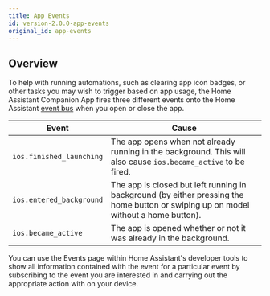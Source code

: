 ```yaml
---
title: App Events
id: version-2.0.0-app-events
original_id: app-events
---
```

## Overview

To help with running automations, such as clearing app icon badges, or other tasks you may wish to trigger based on app usage, the Home Assistant Companion App fires three different events onto the Home Assistant [event bus](https://www.home-assistant.io/docs/configuration/events/) when you open or close the app.

| Event | Cause |
| ----- | ----- |
| `ios.finished_launching` | The app opens when not already running in the background. This will also cause `ios.became_active` to be fired. |
| `ios.entered_background` | The app is closed but left running in background (by either pressing the home button or swiping up on model without a home button). |
| `ios.became_active` | The app is opened whether or not it was already in the background. |

You can use the Events page within Home Assistant's developer tools to show all information contained with the event for a particular event by subscribing to the event you are interested in and carrying out the appropriate action with on your device.
